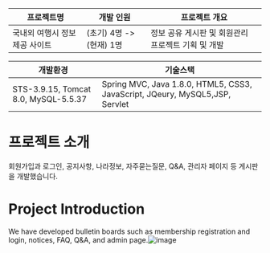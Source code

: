 

|프로젝트명|개발 인원|프로젝트 개요|
|------|---|---|
|국내외 여행시 정보 제공 사이트|(초기) 4명 -> (현재) 1명|정보 공유 게시판 및 회원관리 프로젝트 기획 및 개발|


|개발환경|기술스택|
|------|---|
|STS-3.9.15, Tomcat 8.0, MySQL-5.5.37|Spring MVC, Java 1.8.0, HTML5, CSS3, JavaScript, JQeury, MySQL5,JSP, Servlet|

# 프로젝트 소개

회원가입과 로그인, 공지사항, 나라정보, 자주묻는질문, Q&A, 관리자 페이지 등 게시판을 개발했습니다.

# Project Introduction

We have developed bulletin boards such as membership registration and login, notices, FAQ, Q&A, and admin page.![image](https://user-images.githubusercontent.com/77965998/125665243-93c3f27f-3292-4def-a816-614b73411f84.png)
